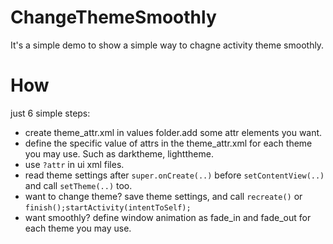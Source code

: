 # ChangeThemeSmoothly
It's a simple demo to show a simple way to chagne activity theme smoothly.

# How
just 6 simple steps:

+ create theme_attr.xml in values folder.add some attr elements you want.
+ define the specific value of attrs in the theme_attr.xml for each theme you may use. Such as darktheme, lighttheme.
+ use `?attr` in ui xml files.
+ read theme settings after `super.onCreate(..)` before `setContentView(..)` and call `setTheme(..)` too.
+ want to change theme? save theme settings, and call `recreate()` or `finish();startActivity(intentToSelf);`
+ want smoothly? define window animation as fade_in and fade_out for each theme you may use.

